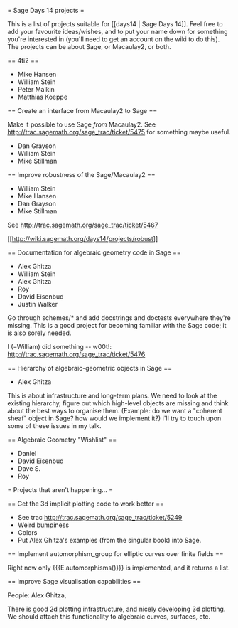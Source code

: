 = Sage Days 14 projects =

This is a list of projects suitable for [[days14 | Sage Days 14]].  Feel free to add your favourite ideas/wishes, and to put your name down for something you're interested in (you'll need to get an account on the wiki to do this).  The projects can be about Sage, or Macaulay2, or both.

== 4ti2 ==
 * Mike Hansen
 * William Stein
 * Peter Malkin
 * Matthias Koeppe

== Create an interface from Macaulay2 to Sage ==

Make it possible to use Sage *from* Macaulay2.  See http://trac.sagemath.org/sage_trac/ticket/5475 for something maybe useful.
 * Dan Grayson
 * William Stein
 * Mike Stillman

== Improve robustness of the Sage/Macaulay2 ==
 * William Stein
 * Mike Hansen
 * Dan Grayson
 * Mike Stillman

See http://trac.sagemath.org/sage_trac/ticket/5467

[[http://wiki.sagemath.org/days14/projects/robust]]

== Documentation for algebraic geometry code in Sage ==

 * Alex Ghitza
 * William Stein
 * Alex Ghitza
 * Roy
 * David Eisenbud
 * Justin Walker

Go through schemes/* and add docstrings and doctests everywhere they're missing.  This is a good project for becoming familiar with the Sage code; it is also sorely needed.

I (=William) did something -- w00t!: http://trac.sagemath.org/sage_trac/ticket/5476


== Hierarchy of algebraic-geometric objects in Sage ==

 * Alex Ghitza

This is about infrastructure and long-term plans.  We need to look at the existing hierarchy, figure out which high-level objects are missing and think about the best ways to organise them.  (Example: do we want a "coherent sheaf" object in Sage?  how would we implement it?)  I'll try to touch upon some of these issues in my talk.

== Algebraic Geometry "Wishlist" ==
 * Daniel
 * David Eisenbud
 * Dave S.
 * Roy

= Projects that aren't happening... =

== Get the 3d implicit plotting code to work better ==

  * See trac http://trac.sagemath.org/sage_trac/ticket/5249
  * Weird bumpiness
  * Colors
  * Put Alex Ghitza's examples (from the singular book) into Sage. 

== Implement automorphism_group for elliptic curves over finite fields ==

Right now only {{{E.automorphisms()}}} is implemented, and it returns a list. 

== Improve Sage visualisation capabilities ==

People: Alex Ghitza, 

There is good 2d plotting infrastructure, and nicely developing 3d plotting.  We should attach this functionality to algebraic curves, surfaces, etc.
